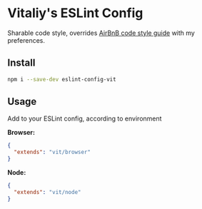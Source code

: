 # Vitaliy's ESLint Config

Sharable code style, overrides [AirBnB code style 
guide](https://github.com/airbnb/javascript) with my preferences.

## Install

```bash
npm i --save-dev eslint-config-vit
```

## Usage

Add to your ESLint config, according to environment

**Browser:**

```json
{
  "extends": "vit/browser"
}
```

**Node:**

```json
{
  "extends": "vit/node"
}
```
